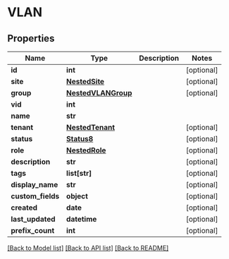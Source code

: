 # VLAN

## Properties
Name | Type | Description | Notes
------------ | ------------- | ------------- | -------------
**id** | **int** |  | [optional] 
**site** | [**NestedSite**](NestedSite.md) |  | [optional] 
**group** | [**NestedVLANGroup**](NestedVLANGroup.md) |  | [optional] 
**vid** | **int** |  | 
**name** | **str** |  | 
**tenant** | [**NestedTenant**](NestedTenant.md) |  | [optional] 
**status** | [**Status8**](Status8.md) |  | [optional] 
**role** | [**NestedRole**](NestedRole.md) |  | [optional] 
**description** | **str** |  | [optional] 
**tags** | **list[str]** |  | [optional] 
**display_name** | **str** |  | [optional] 
**custom_fields** | **object** |  | [optional] 
**created** | **date** |  | [optional] 
**last_updated** | **datetime** |  | [optional] 
**prefix_count** | **int** |  | [optional] 

[[Back to Model list]](../README.md#documentation-for-models) [[Back to API list]](../README.md#documentation-for-api-endpoints) [[Back to README]](../README.md)


